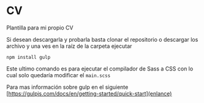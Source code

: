 # CV
Plantilla para mi propio CV

Si desean descargarla y probarla basta clonar el repositorio o descargar los archivo y una ves en la raíz de la carpeta ejecutar

`
  npm install
  gulp
`

Este ultimo comando es para ejecutar el compilador de Sass a CSS con lo cual solo quedaría modificar el `main.scss`

Para mas información sobre gulp en el siguiente [https://gulpjs.com/docs/en/getting-started/quick-start](enlance)
